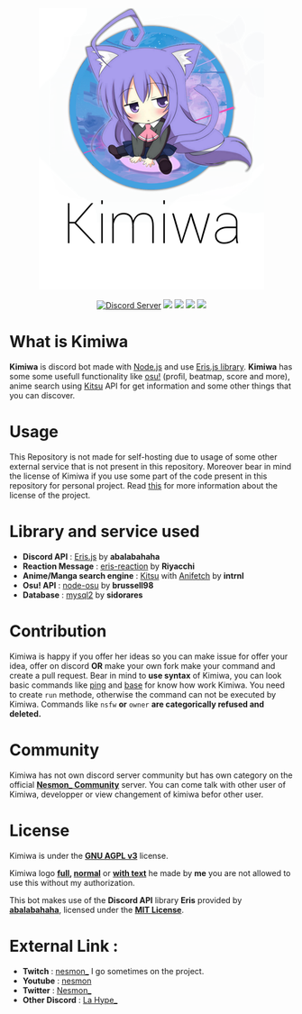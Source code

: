 <div align="center">
    <p><img src="./src/assets/img/kimiwa_repo.png" alt="kimiwa"></p>
    <a href="https://discord.gg/REs8eXK"><img src="https://discordapp.com/api/guilds/600661937608720404/embed.png" alt="Discord Server"/></a>
    <a href="https://www.gnu.org/licenses/agpl-3.0.html"><img src="https://img.shields.io/badge/license-AGPL%20v3-BE93FD.svg"></a>
    <a href="https://abal.moe/Eris/"><img src="https://img.shields.io/badge/library-Eris-A178DF.svg"></a>
    <img src="https://img.shields.io/badge/Node.js-10.15.3-845EC2.svg">
    <img src="https://img.shields.io/badge/db-MySQL-6E4AAC.svg">
</div>

# What is Kimiwa
**Kimiwa** is discord bot made with [Node.js](https://nodejs.org/) and use [Eris.js library](https://abal.moe/Eris/).
**Kimiwa** has some some usefull functionality like [osu!](https://osu.ppy.sh) (profil, beatmap, score and more), anime search using [Kitsu](https://kitsu.io) API for get information and some other things that you can discover.

# Usage
This Repository is not made for self-hosting due to usage of some other external service that is not present in this repository.
Moreover bear in mind the license of Kimiwa if you use some part of the code present in this repository for personal project.
Read [this](./LICENSE) for more information about the license of the project.

# Library and service used
- **Discord API** : [Eris.js](https://abal.moe/Eris/) by **abalabahaha**
- **Reaction Message** : [eris-reaction](https://www.npmjs.com/package/eris-reactions) by **Riyacchi**
- **Anime/Manga search engine** : [Kitsu](https://kitsu.io) with [Anifetch](https://www.npmjs.com/package/anifetch) by **intrnl**
- **Osu! API** : [node-osu](https://www.npmjs.com/package/node-osu) by **brussell98**
- **Database** : [mysql2](https://www.npmjs.com/package/mysql2) by **sidorares**

# Contribution
Kimiwa is happy if you offer her ideas so you can make issue for offer your idea, offer on discord **OR** make your own fork make your command and create a pull request.
Bear in mind to **use syntax** of Kimiwa, you can look basic commands like [ping](./src/commands/Miscellaneous/ping.js) and [base](./src/base/Command.js) for know how work Kimiwa.
You need to create ``run`` methode, otherwise the command can not be executed by Kimiwa.
Commands like `nsfw` **or** `owner` **are categorically refused and deleted.**

# Community
Kimiwa has not own discord server community but has own category on the official **[Nesmon_ Community](https://discord.gg/REs8eXK)** server.
You can come talk with other user of Kimiwa, developper or view changement of kimiwa befor other user.

# License
Kimiwa is under the **[GNU AGPL v3](https://www.gnu.org/licenses/agpl-3.0.html)** license.

Kimiwa logo **[full](./src/assets/img/kimiwa_full_logo.png), [normal](./src/assets/img/logo_kimiwa.png)** or **[with text](./src/assets/img/kimiwa_repo.png)** he made by **me** you are not allowed to use this without my authorization.


This bot makes use of the **Discord API** library **Eris** provided by **[abalabahaha](https://github.com/abalabahaha/eris)**, licensed under the **[MIT License](https://opensource.org/licenses/MIT)**.

# External Link : 
- **Twitch** : [nesmon_](https://twitch.tv/nesmon_) I go sometimes on the project.
- **Youtube** : [nesmon](https://www.youtube.com/channel/UCWEeSvuBaOIV-MTzNwptkIA)
- **Twitter** : [Nesmon_](https://twitter.com/nesmon_)
- **Other Discord** : [La Hype_](https://thomasbnt.fr/discord)
